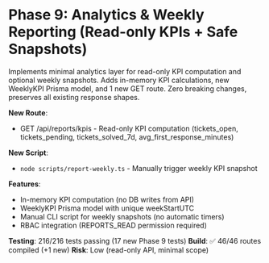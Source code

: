 # Phase 9: Analytics & Weekly Reporting (Read-only KPIs + Safe Snapshots)

Implements minimal analytics layer for read-only KPI computation and optional weekly snapshots. Adds in-memory KPI calculations, new WeeklyKPI Prisma model, and 1 new GET route. Zero breaking changes, preserves all existing response shapes.

**New Route**:
- GET /api/reports/kpis - Read-only KPI computation (tickets_open, tickets_pending, tickets_solved_7d, avg_first_response_minutes)

**New Script**:
- `node scripts/report-weekly.ts` - Manually trigger weekly KPI snapshot

**Features**:
- In-memory KPI computation (no DB writes from API)
- WeeklyKPI Prisma model with unique weekStartUTC
- Manual CLI script for weekly snapshots (no automatic timers)
- RBAC integration (REPORTS_READ permission required)

**Testing**: 216/216 tests passing (17 new Phase 9 tests)
**Build**: ✅ 46/46 routes compiled (+1 new)
**Risk**: Low (read-only API, minimal scope)
